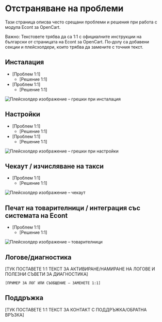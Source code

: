 # Отстраняване на проблеми

Тази страница описва често срещани проблеми и решения при работа с модула Econt за OpenCart.

Важно: Текстовете трябва да са 1:1 с официалните инструкции на български от страницата на Econt за OpenCart. По‑долу са добавени секции и плейсхолдери, които трябва да замените с точния текст.

## Инсталация
- [Проблем 1:1]
  - [Решение 1:1]
- [Проблем 1:1]
  - [Решение 1:1]

![Плейсхолдер изображение – грешки при инсталация](images/placeholder-21.png)

## Настройки
- [Проблем 1:1]
  - [Решение 1:1]
- [Проблем 1:1]
  - [Решение 1:1]

![Плейсхолдер изображение – грешки при настройки](images/placeholder-22.png)

## Чекаут / изчисляване на такси
- [Проблем 1:1]
  - [Решение 1:1]

![Плейсхолдер изображение – чекаут](images/placeholder-23.png)

## Печат на товарителници / интеграция със системата на Econt
- [Проблем 1:1]
  - [Решение 1:1]

![Плейсхолдер изображение – товарителници](images/placeholder-24.png)

## Логове/диагностика
[ТУК ПОСТАВЕТЕ 1:1 ТЕКСТ ЗА АКТИВИРАНЕ/НАМИРАНЕ НА ЛОГОВЕ И ПОЛЕЗНИ СЪВЕТИ ЗА ДИАГНОСТИКА]

```text
[ПРИМЕР ЗА ЛОГ ИЛИ СЪОБЩЕНИЕ – ЗАМЕНЕТЕ 1:1]
```

## Поддръжка
[ТУК ПОСТАВЕТЕ 1:1 ТЕКСТ ЗА КОНТАКТ С ПОДДРЪЖКА/ОБРАТНА ВРЪЗКА]
